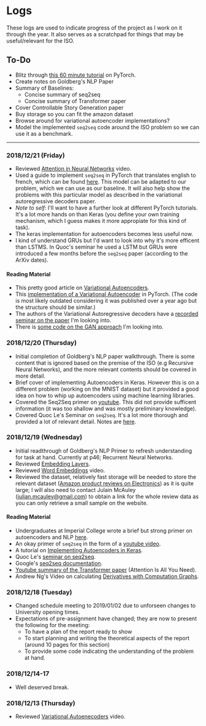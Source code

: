 # Logs

These logs are used to indicate progress of the project as I work on it through the year. It also serves as a scratchpad for things that may be useful/relevant for the ISO.

## To-Do

- Blitz through [this 60 minute tutorial](https://pytorch.org/tutorials/beginner/deep_learning_60min_blitz.html) on PyTorch.
- Create notes on Goldberg's NLP Paper
- Summary of Baselines:
    - Concise summary of seq2seq
    - Concise summary of Transformer paper
- Cover Controllable Story Generation paper
- Buy storage so you can fit the amazon dataset
- Browse around for variational autoencoder implementations?
- Model the implemented `seq2seq` code around the ISO problem so we can use it as a benchmark.

----

### 2018/12/21 (Friday)

- Reviewed [Attention in Neural Networks](https://www.youtube.com/watch?v=W2rWgXJBZhU) video.
- Used a guide to implement `seq2seq` in PyTorch that translates english to french, which can be found [here](Samples/seq2seq.ipynb). This model can be adapted to our problem, which we can use as our baseline. It will also help show the problems with this particular model as described in the variational autoregressive decoders paper.
- *Note to self:* I'll want to have a further look at different PyTorch tutorials. It's a lot more hands on than Keras (you define your own training mechanism, which I guess makes it more appropiate for this kind of task).
- The keras implementation for autoencoders becomes less useful now.
- I kind of understand GRUs but I'd want to look into why it's more efficent than LSTMS. In Quoc's seminar he used a LSTM but GRUs were introduced a few months before the `seq2seq` paper (according to the ArXiv dates).

#### Reading Material

- This pretty good article on [Variational Autoencoders](http://kvfrans.com/variational-autoencoders-explained/).
- This [implementation of a Variational Autoencoder](https://vxlabs.com/2017/12/08/variational-autoencoder-in-pytorch-commented-and-annotated/) in PyTorch. (The code is most likely outdated considering it was published over a year ago but the structure should be similar.)
- The authors of the Variational Autoregressive decoders have a [recorded seminar on the paper](https://vimeo.com/305926196) I'm looking into.
- There is [some code on the GAN approach](https://github.com/ZhenYangIACAS/NMT_GAN) I'm looking into.

### 2018/12/20 (Thursday)

- Initial completion of Goldberg's NLP paper walkthrough. There is some content that is ignored based on the premise of the ISO (e.g Recursive Neural Networks), and the more relevant contents should be covered in more detail.
- Brief cover of implementing Autoencoders in Keras. However this is on a different problem (working on the MNIST dataset) but it provided a good idea on how to whip up autoencoders using machine learning libraries.
- Covered the Seq2Seq primer on [youtube](https://www.youtube.com/watch?v=oF0Rboc4IJw). This did not provide sufficent information (it was too shallow and was mostly preliminary knowledge).
- Covered Quoc Le's Seminar on `seq2seq`. It's a lot more thorough and provided a lot of relevant detail. Notes are [here](Notes/seq2seq.md).

### 2018/12/19 (Wednesday)

- Initial readthrough of Goldberg's NLP Primer to refresh understanding for task at hand. Currently at p46; Recurrent Neural Networks.
- Reviewed [Embedding Layers](https://towardsdatascience.com/deep-learning-4-embedding-layers-f9a02d55ac12).
- Reviewed [Word Embeddings](https://www.youtube.com/watch?v=5PL0TmQhItY) video.
- Reviewed the dataset, relatively fast storage will be needed to store the relevant dataset ([Amazon product reviews on Electronics](http://jmcauley.ucsd.edu/data/amazon/)) as it is quite large; I will also need to contact Julain McAuley (julian.mcauley@gmail.com) to obtain a link for the whole review data as you can only retrieve a small sample on the website.

#### Reading Material
- Undergraduates at Imperial College wrote a brief but strong primer on autoencoders and NLP [here](https://www.doc.ic.ac.uk/~js4416/163/website/nlp/).
- An okay primer of `seq2seq` in the form of a [youtube video](https://www.youtube.com/watch?v=oF0Rboc4IJw).
- A tutorial on [Implementing Autoencoders in Keras](https://blog.keras.io/building-autoencoders-in-keras.html).
- Quoc Le's [seminar on seq2seq](https://www.youtube.com/watch?v=G5RY_SUJih4).
- Google's [seq2seq documentation](https://google.github.io/seq2seq/).
- [Youtube summary of the Transformer paper](https://www.youtube.com/watch?v=iDulhoQ2pro) (Attention Is All You Need).
- Andrew Ng's Video on calculating [Derivatives with Computation Graphs](https://www.youtube.com/watch?v=nJyUyKN-XBQ).


### 2018/12/18 (Tuesday)

- Changed schedule meeting to 2019/01/02 due to unforseen changes to University opening times.
- Expectations of pre-assignment have changed; they are now to present the following for the meeting:
    - To have a plan of the report ready to show
    - To start planning and writing the theoretical aspects of the report (around 10 pages for this section)
    - To provide some code indicating the understanding of the problem at hand.

### 2018/12/14-17

- Well deserved break.

### 2018/12/13 (Thursday)

- Reviewed [Variational Autoenecoders](https://www.youtube.com/watch?v=9zKuYvjFFS8) video.